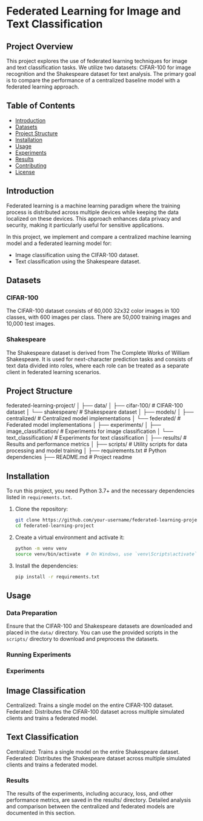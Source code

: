 # Federated Learning for Image and Text Classification

## Project Overview

This project explores the use of federated learning techniques for image and text classification tasks. We utilize two datasets: CIFAR-100 for image recognition and the Shakespeare dataset for text analysis. The primary goal is to compare the performance of a centralized baseline model with a federated learning approach.

## Table of Contents

- [Introduction](#introduction)
- [Datasets](#datasets)
- [Project Structure](#project-structure)
- [Installation](#installation)
- [Usage](#usage)
- [Experiments](#experiments)
- [Results](#results)
- [Contributing](#contributing)
- [License](#license)

## Introduction

Federated learning is a machine learning paradigm where the training process is distributed across multiple devices while keeping the data localized on these devices. This approach enhances data privacy and security, making it particularly useful for sensitive applications.

In this project, we implement and compare a centralized machine learning model and a federated learning model for:
- Image classification using the CIFAR-100 dataset.
- Text classification using the Shakespeare dataset.

## Datasets

### CIFAR-100
The CIFAR-100 dataset consists of 60,000 32x32 color images in 100 classes, with 600 images per class. There are 50,000 training images and 10,000 test images.

### Shakespeare
The Shakespeare dataset is derived from The Complete Works of William Shakespeare. It is used for next-character prediction tasks and consists of text data divided into roles, where each role can be treated as a separate client in federated learning scenarios.

## Project Structure
federated-learning-project/
│
├── data/
│   ├── cifar-100/              # CIFAR-100 dataset
│   └── shakespeare/            # Shakespeare dataset
│
├── models/
│   ├── centralized/            # Centralized model implementations
│   └── federated/              # Federated model implementations
│
├── experiments/
│   ├── image_classification/   # Experiments for image classification
│   └── text_classification/    # Experiments for text classification
│
├── results/                    # Results and performance metrics
│
├── scripts/                    # Utility scripts for data processing and model training
│
├── requirements.txt            # Python dependencies
├── README.md                   # Project readme
## Installation

To run this project, you need Python 3.7+ and the necessary dependencies listed in `requirements.txt`.

1. Clone the repository:
    ```bash
    git clone https://github.com/your-username/federated-learning-project.git
    cd federated-learning-project
    ```

2. Create a virtual environment and activate it:
    ```bash
    python -m venv venv
    source venv/bin/activate  # On Windows, use `venv\Scripts\activate`
    ```

3. Install the dependencies:
    ```bash
    pip install -r requirements.txt
    ```

## Usage

### Data Preparation

Ensure that the CIFAR-100 and Shakespeare datasets are downloaded and placed in the `data/` directory. You can use the provided scripts in the `scripts/` directory to download and preprocess the datasets.

### Running Experiments

### Experiments

## Image Classification
Centralized: Trains a single model on the entire CIFAR-100 dataset.
Federated: Distributes the CIFAR-100 dataset across multiple simulated clients and trains a federated model.
## Text Classification
Centralized: Trains a single model on the entire Shakespeare dataset.
Federated: Distributes the Shakespeare dataset across multiple simulated clients and trains a federated model.

### Results

The results of the experiments, including accuracy, loss, and other performance metrics, are saved in the results/ directory. Detailed analysis and comparison between the centralized and federated models are documented in this section.
